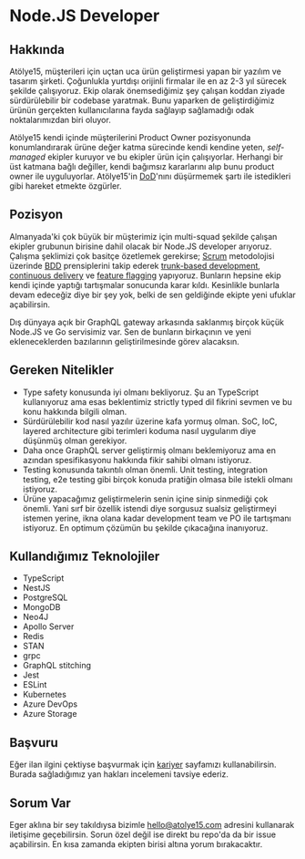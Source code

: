 # Node.JS Developer

## Hakkında

Atölye15, müşterileri için uçtan uca ürün geliştirmesi yapan bir yazılım ve tasarım şirketi. Çoğunlukla yurtdışı orijinli firmalar ile en az 2-3 yıl sürecek şekilde çalışıyoruz. Ekip olarak önemsediğimiz şey çalışan koddan ziyade sürdürülebilir bir codebase yaratmak. Bunu yaparken de geliştirdiğimiz ürünün gerçekten kullanıcılarına fayda sağlayıp sağlamadığı odak noktalarımızdan biri oluyor.

Atölye15 kendi içinde müşterilerini Product Owner pozisyonunda konumlandırarak ürüne değer katma sürecinde kendi kendine yeten, *self-managed* ekipler kuruyor ve bu ekipler ürün için çalışıyorlar. Herhangi bir üst katmana bağlı değiller, kendi bağımsız kararlarını alıp bunu product owner ile uyguluyorlar. Atölye15&#39;in [DoD](https://www.agilealliance.org/glossary/definition-of-done/)&#39;nını düşürmemek şartı ile istedikleri gibi hareket etmekte özgürler.

## Pozisyon

Almanyada&#39;ki çok büyük bir müşterimiz için multi-squad şekilde çalışan ekipler grubunun birisine dahil olacak bir Node.JS developer arıyoruz. Çalışma şeklimizi çok basitçe özetlemek gerekirse; [Scrum](https://www.scrum.org/) metodolojisi üzerinde [BDD](https://cucumber.io/docs/bdd/) prensiplerini takip ederek [trunk-based development](https://trunkbaseddevelopment.com/), [continuous delivery](https://continuousdelivery.com/) ve [feature flagging](https://launchdarkly.com/blog/what-are-feature-flags/) yapıyoruz. Bunların hepsine ekip kendi içinde yaptığı tartışmalar sonucunda karar kıldı. Kesinlikle bunlarla devam edeceğiz diye bir şey yok, belki de sen geldiğinde ekipte yeni ufuklar açabilirsin.

Dış dünyaya açık bir GraphQL gateway arkasında saklanmış birçok küçük Node.JS ve Go servisimiz var. Sen de bunların birkaçının ve yeni ekleneceklerden bazılarının geliştirilmesinde görev alacaksın.

## Gereken Nitelikler

- Type safety konusunda iyi olmanı bekliyoruz. Şu an TypeScript kullanıyoruz ama esas beklentimiz strictly typed dil fikrini sevmen ve bu konu hakkında bilgili olman.
- Sürdürülebilir kod nasıl yazılır üzerine kafa yormuş olman. SoC, IoC, layered architecture gibi terimleri koduma nasıl uygularım diye düşünmüş olman gerekiyor.
- Daha once GraphQL server geliştirmiş olmanı beklemiyoruz ama en azından spesifikasyonu hakkında fikir sahibi olmanı istiyoruz.
- Testing konusunda takıntılı olman önemli. Unit testing, integration testing, e2e testing gibi birçok konuda pratiğin olmasa bile istekli olmanı istiyoruz.
- Ürüne yapacağımız geliştirmelerin senin içine sinip sinmediği çok önemli. Yani sırf bir özellik istendi diye sorgusuz sualsiz geliştirmeyi istemen yerine, ikna olana kadar development team ve PO ile tartışmanı istiyoruz. En optimum çözümün bu şekilde çıkacağına inanıyoruz.

## Kullandığımız Teknolojiler

- TypeScript
- NestJS
- PostgreSQL
- MongoDB
- Neo4J
- Apollo Server
- Redis
- STAN
- grpc
- GraphQL stitching
- Jest
- ESLint
- Kubernetes
- Azure DevOps
- Azure Storage

## Başvuru

Eğer ilan ilgini çektiyse başvurmak için [kariyer](https://career.atolye15.com/) sayfamızı kullanabilirsin. Burada sağladığımız yan hakları incelemeni tavsiye ederiz.

## Sorum Var

Eger aklına bir sey takıldıysa bizimle [hello@atolye15.com](mailto:hello@atolye15.com) adresini kullanarak iletişime geçebilirsin. Sorun özel değil ise direkt bu repo'da da bir issue açabilirsin. En kısa zamanda ekipten birisi altına yorum bırakacaktır.
